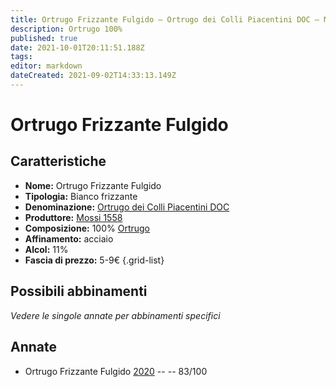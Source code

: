 ```yaml
---
title: Ortrugo Frizzante Fulgido – Ortrugo dei Colli Piacentini DOC – Mossi 1558 – Emilia (IT) – 5-9€ – 2★
description: Ortrugo 100%
published: true
date: 2021-10-01T20:11:51.188Z
tags: 
editor: markdown
dateCreated: 2021-09-02T14:33:13.149Z
---
```


# Ortrugo Frizzante Fulgido

## Caratteristiche
- **Nome:** Ortrugo Frizzante Fulgido
- **Tipologia:** Bianco frizzante
- **Denominazione:** [Ortrugo dei Colli Piacentini DOC](/denominazioni/Italia/Emilia/DOC-Colli-Piacentini)
- **Produttore:** [Mossi 1558](/produttori/Italia/Emilia/Mossi-1558) 
- **Composizione:** 100% [Ortrugo](/vitigni/Italia/ortrugo)
- **Affinamento:** acciaio
- **Alcol:** 11%
- **Fascia di prezzo:** 5-9€
{.grid-list}

## Possibili abbinamenti
*Vedere le singole annate per abbinamenti specifici*

## Annate

- Ortrugo Frizzante Fulgido [2020](/vini/Italia/Emilia/Mossi-1558/Ortrugo-Frizzante-Fulgido/2020) -- <span class="star-2"></span> -- 83/100

